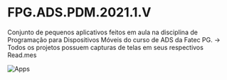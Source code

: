 # FPG.ADS.PDM.2021.1.V
Conjunto de pequenos aplicativos feitos em aula na disciplina de Programação para Dispositivos Móveis do curso de ADS da Fatec PG.
-> Todos os projetos possuem capturas de telas em seus respectivos Read.mes

![Apps](https://github.com/vicleme/FPG.ADS.PDM.2021.1.V/assets/51094363/c2c02990-dbc1-4116-873a-7c0ef16c76cd)
